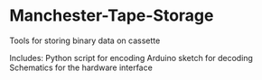 # Manchester-Tape-Storage
Tools for storing binary data on cassette

Includes:
  Python script for encoding
  Arduino sketch for decoding
  Schematics for the hardware interface
  
